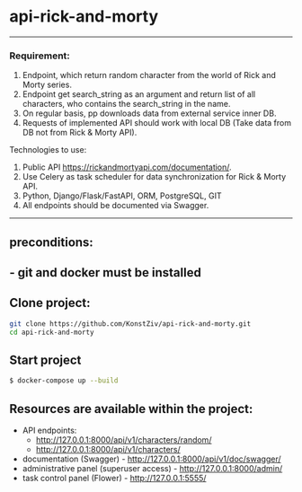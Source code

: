 # api-rick-and-morty

---

### Requirement:

1. Endpoint, which return random character from the world of Rick and Morty series.
2. Endpoint get search_string as an argument and return list of all characters, who contains the search_string  in the name.
3. On regular basis, pp downloads data from external service inner DB.
4. Requests of implemented API should work with local DB (Take data from DB not from Rick & Morty API).

Technologies to use:

1. Public API https://rickandmortyapi.com/documentation/.
2. Use Celery as task scheduler for data synchronization for Rick & Morty API.
3. Python, Django/Flask/FastAPI, ORM, PostgreSQL, GIT
4. All endpoints should be documented via Swagger.

---

## preconditions:

## - git and docker must be installed


## Clone project:

```bash
git clone https://github.com/KonstZiv/api-rick-and-morty.git
cd api-rick-and-morty
```

## Start project

```bash
$ docker-compose up --build
```

## Resources are available within the project:

- API endpoints:
    - http://127.0.0.1:8000/api/v1/characters/random/
    - http://127.0.0.1:8000/api/v1/characters/
- documentation (Swagger) - http://127.0.0.1:8000/api/v1/doc/swagger/
- administrative panel (superuser access) - http://127.0.0.1:8000/admin/
- task control panel (Flower) - http://127.0.0.1:5555/